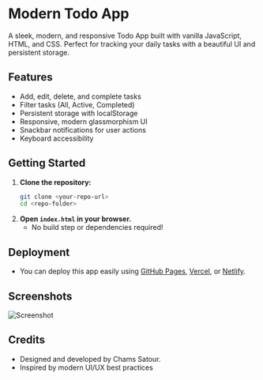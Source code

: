 # Modern Todo App

A sleek, modern, and responsive Todo App built with vanilla JavaScript, HTML, and CSS. Perfect for tracking your daily tasks with a beautiful UI and persistent storage.

## Features
- Add, edit, delete, and complete tasks
- Filter tasks (All, Active, Completed)
- Persistent storage with localStorage
- Responsive, modern glassmorphism UI
- Snackbar notifications for user actions
- Keyboard accessibility

## Getting Started

1. **Clone the repository:**
   ```bash
   git clone <your-repo-url>
   cd <repo-folder>
   ```
2. **Open `index.html` in your browser.**
   - No build step or dependencies required!

## Deployment
- You can deploy this app easily using [GitHub Pages](https://pages.github.com/), [Vercel](https://vercel.com/), or [Netlify](https://www.netlify.com/).

## Screenshots
![Screenshot](screenshot.png)

## Credits
- Designed and developed by Chams Satour.
- Inspired by modern UI/UX best practices 